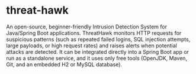# threat-hawk
An open-source, beginner-friendly Intrusion Detection System for Java/Spring Boot applications.
ThreatHawk monitors HTTP requests for suspicious patterns (such as repeated failed logins, SQL injection
attempts, large payloads, or high request rates) and raises alerts when potential attacks are detected. It can
be integrated directly into a Spring Boot app or run as a standalone service, and it uses only free tools
(OpenJDK, Maven, Git, and an embedded H2 or MySQL database).